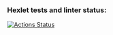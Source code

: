 ### Hexlet tests and linter status:
[![Actions Status](https://github.com/Viacheslav161/python-project-52/actions/workflows/hexlet-check.yml/badge.svg)](https://github.com/Viacheslav161/python-project-52/actions)